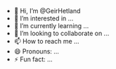 - 👋 Hi, I’m @GeirHetland
- 👀 I’m interested in ...
- 🌱 I’m currently learning ...
- 💞️ I’m looking to collaborate on ...
- 📫 How to reach me ...
- 😄 Pronouns: ...
- ⚡ Fun fact: ...

<!---
GeirHetland/GeirHetland is a ✨ special ✨ repository because its `README.md` (this file) appears on your GitHub profile.
You can click the Preview link to take a look at your changes.
--->
